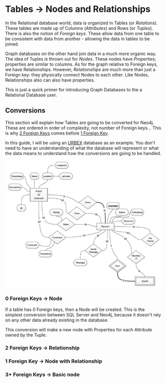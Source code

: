 Tables -> Nodes and Relationships
=================================

In the Relational database world, data is organized in Tables (or 
*Relations*). These tables are made up of Columns (*Attributes*) 
and Rows (or *Tuples*). There is also the notion of *Foreign keys*.
These allow data from one table to be consistent with data from another - 
allowing the data in tables to be joined.

Graph databases on the other hand join data in a much more organic way.
The idea of Tuples is thrown out for *Nodes*. These nodes have *Properties*;
properties are similar to columns. As for the graph relative to Foreign 
keys, we have Relationships. However, *Relationships* are much more than 
just a Foreign key: they physically connect Nodes to each other.
Like Nodes, Relationships also can also have properties.

This is just a quick primer for introducing Graph Databases to the a
Relational Database user.

## Conversions <a id="Conversions"></a>

This section will explain how Tables are going to be converted for 
Neo4j. These are ordered in order of complexity, not number of
Foreign keys... This is why [2 Foreign Keys](#2ForeignKeys) comes before 
[1 Foreign Key](#1ForeignKey).

In this guide, I will be using an [URBEX](http://en.wikipedia.org/wiki/Urban_exploration) 
database as an example. You don't need to have an understanding of
what the database will represent or what the data means to understand
how the conversions are going to be handled.

![URBEX ERD](./Images/URBEX_ERD.png "URBEX ERD")

### 0 Foreign Keys -> Node <a id="0ForeignKeys"></a>

If a table has 0 Foreign keys, then a Node will be created.
This is the simplest conversion between SQL Server and Neo4j, because
it doesn't rely on any other data already existing in the database.

This conversion will make a new node with Properties for each
Attribute owned by the Tuple.

### 2 Foreign Keys -> Relationship <a id="2ForeignKeys"></a>

### 1 Foreign Key -> Node with Relationship <a id="1ForeignKey"></a>

### 3+ Foreign Keys -> Basic node <a id="3OrMoreForeignKeys"></a>
